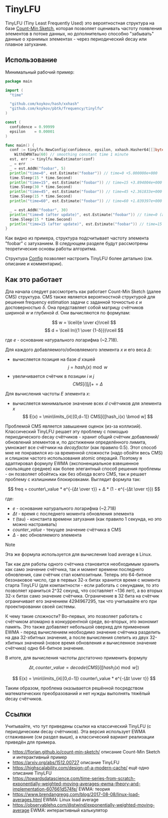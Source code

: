 # TinyLFU

TinyLFU (Tiny Least Frequently Used) это вероятностная структура на базе [Count-Min Sketch](../cmsketch), которая
позволяет оценивать частоту появления элементов в потоке данных, но дополнительно способно "забывать" данные о хранимых
элементах - через периодический decay или плавное затухание.

## Использование

Минимальный рабочий пример:

```go
package main

import (
  "time"

  "github.com/koykov/hash/xxhash"
  "github.com/koykov/pbtk/frequency/tinylfu"
)

const (
  confidence = 0.99999
  epsilon    = 0.00001
)

func main() {
  conf := tinylfu.NewConfig(confidence, epsilon, xxhash.Hasher64[[]byte]{}).
    WithEWMATau(60) // smoothing constant time 1 minute
  est, err := tinylfu.NewEstimator(conf)
  _ = err
  _ = est.AddN("foobar", 5)
  println("time=0", est.Estimate("foobar")) // time=0 +5.000000e+000
  time.Sleep(15 * time.Second)
  println("time=15", est.Estimate("foobar")) // time=15 +3.894004e+000
  time.Sleep(30 * time.Second)
  println("time=45", est.Estimate("foobar")) // time=45 +2.361833e+000
  time.Sleep(15 * time.Second)
  println("time=60", est.Estimate("foobar")) // time=60 +1.839397e+000

  _ = est.AddN("foobar", 30)
  println("time=0 (after update)", est.Estimate("foobar")) // time=0 (after update) +2.000000e+001 (20)
  time.Sleep(15 * time.Second)
  println("time=15 (after update)", est.Estimate("foobar")) // time=15 (after update) +1.557602e+001 (~15.576)
}
```

Как видно из примера, структура подсчитывает частоту элемента "foobar" с затуханием. В следующем разделе будут
рассмотрены
теоретические основы работы алгоритма.

Структура [Config](config.go) позволяет настроить TinyLFU более детально (см. описание и комментарии).

## Как это работает

Дла начала следует рассмотреть как работает Count-Min Sketch (далее CMS) структура. CMS также является вероятностной
структурой для решения frequency estimation задачи с заданной точностью $ε$ и достоверностью $δ$. Она представляет собой
матрицу счётчиков шириной $w$ и глубиной $d$. Они вычисляются по формулам:

$$
w = \lceil{e \over ϵ}\rceil
$$
$$
d = \lceil ln({1 \over {1-δ}})\rceil
$$

где $e$ - основание натурального логарифма (~2.718).

Для каждого добавляемого/обновляемого элемента $x$ и его веса $Δ$:

* вычисляется позиция на базе $d$ хэшей
  $$
  j = {hash_i(x) \bmod w}
  $$
* увеличивается счётчик в позиции $i$ и $j$
  $$
  CMS[i][j] += Δ
  $$

Для вычисления частоты $E$ элемента $x$:

* вычисляется минимальное значение всех $d$ счётчиков для элемента $x$
  $$
  E(x) = \min\limits_{i∈[0,d−1]} CMS[i][hash_i(x) \bmod w]
  $$

Проблемой CMS является завышение оценок (из-за коллизий). Классический TinyLFU решает эту проблему с помощью
периодического
decay счётчиков - хранит общий счётчик добавлений/обновлений элементов и, по достижении определённого лимита, умножает
все счётчики на $decay factor$ (как правило $0.5$). Этот способ мне не понравился из-за временной сложности (надо обойти
весь CMS)
и слишком частого использования atomic операций. Поэтому я адаптировал формулу EWMA (экспоненциальное взвешенное
скользящее среднее)
как более элегантный способ решения проблемы - он позволяет обойтись как без обхода всего CMS, так и решает проблему с
излишними блокировками. Выглядит формула так:

$$
freq = counter\_value * e^{-{Δt \over τ}} + Δ * (1 - e^{-{Δt \over τ}})
$$

где:

* $e$ - основание натурального логарифма (~2.718)
* $Δt$ - время с последнего момента обновления элемента
* $τ$ (tau) - константа времени затухания (как правило 1 секунда, но это можно настраивать)
* $counter\_value$ - текущее значение счётчика в CMS
* $Δ$ - вес обновляемого элемента

> [!NOTE]
> Эта же формула используется для вычисления load average в Linux.

Так как для работы одного счётчика становится необходимым хранить как само значение счётчика, так и момент времени
последнего обновления, сам счётчик стал композитным. Теперь это 64-битное беззнаковое число, где в первых 32-х битах
хранится время с момента старта TinyLFU (для компактности - если работать с секундами, то это позволяет храниться 2^32
секунд, что составляет ~136 лет), а во вторых 32-х битах само значение счётчика. Ограничение в 32 бита на счётчик
ограничивает его значением 4294967295, так что учитывайте его при проектировании своей системы.

К чему такие сложности? Во-первых, это позволяет работать с счётчиком атомарно в конкуррентной среде, во-вторых, это
экономит память. Это также добавляет небольшой оверхед для применения EWMA - перед вычислением необходимо значение
счётчика
разделить на два 32-хбитных значения, а после вычисления слепить из двух 32-хбитных значений (новое время обновления и
вычисленное значение счётчика) одно 64-битное значение.

В итоге, для вычисления частоты достаточно применить формулу

$$
Δt, counter\_value = decode(CMS[i][hash_i(x) \bmod w])
$$

$$
E(x) = \min\limits_{i∈[0,d−1]} counter\_value * e^{-{Δt \over τ}}
$$

Таким образом, проблема оказывается решённой посредством математических преобразований и нет нужды выполнять тяжёлый
decay счётчиков.

## Ссылки

Учитывайте, что тут приведены ссылки на классический TinyLFU (с периодическим decay счётчиков). Эта версия использует
EWMA сглаживание (см раздел выше), а классический вариант реализации приведён для примера.

* https://florian.github.io/count-min-sketch/ описание Count-Min Sketch и интерактивный пример
* https://arxiv.org/abs/1512.00727 описание TinyLFU
* https://highscalability.com/design-of-a-modern-cache/ ещё одно описание TinyLFU
* https://towardsdatascience.com/time-series-from-scratch-exponentially-weighted-moving-averages-ewma-theory-and-implementation-607661d574fe/
  EWMA: теория
* https://www.brendangregg.com/blog/2017-08-08/linux-load-averages.html EWMA: Linux load average
* https://observablehq.com/@stwind/exponentially-weighted-moving-average EWMA: интерактивный калькулятор
